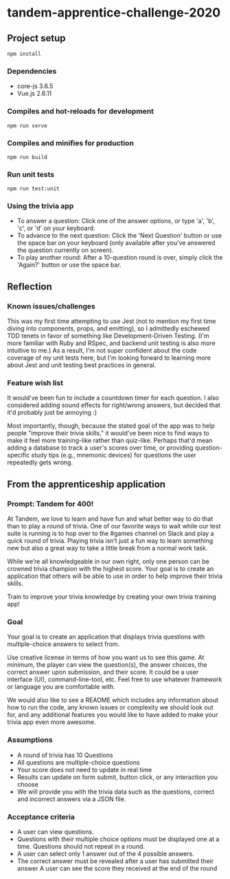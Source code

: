 # tandem-apprentice-challenge-2020

## Project setup
```
npm install
```

### Dependencies
* core-js 3.6.5
* Vue.js 2.6.11

### Compiles and hot-reloads for development
```
npm run serve
```

### Compiles and minifies for production
```
npm run build
```

### Run unit tests
```
npm run test:unit
```

### Using the trivia app
* To answer a question: Click one of the answer options, or type 'a', 'b', 'c', or 'd' on your keyboard.
* To advance to the next question: Click the 'Next Question' button or use the space bar on your keyboard (only available after you've answered the question currently on screen).
* To play another round: After a 10-question round is over, simply click the 'Again?' button or use the space bar.

## Reflection
### Known issues/challenges
This was my first time attempting to use Jest (not to mention my first time diving into components, props, and emitting), so I admittedly eschewed TDD tenets in favor of something like Development-Driven Testing. (I'm more familiar with Ruby and RSpec, and backend unit testing is also more intuitive to me.) As a result, I'm not super confident about the code coverage of my unit tests here, but I'm looking forward to learning more about Jest and unit testing best practices in general.

### Feature wish list
It would've been fun to include a countdown timer for each question. I also considered adding sound effects for right/wrong answers, but decided that it'd probably just be annoying :)

Most importantly, though, because the stated goal of the app was to help people "improve their trivia skills," it would've been nice to find ways to make it feel more training-like rather than quiz-like. Perhaps that'd mean adding a database to track a user's scores over time, or providing question-specific study tips (e.g., mnemonic devices) for questions the user repeatedly gets wrong.

## From the apprenticeship application

### Prompt: Tandem for 400!
At Tandem, we love to learn and have fun and what better way to do that than to play a round of trivia. One of our favorite ways to wait while our test suite is running is to hop over to the #games channel on Slack and play a quick round of trivia. Playing trivia isn’t just a fun way to learn something new but also a great way to take a little break from a normal work task.

While we’re all knowledgeable in our own right, only one person can be crowned trivia champion with the highest score. Your goal is to create an application that others will be able to use in order to help improve their trivia skills.

Train to improve your trivia knowledge by creating your own trivia training app!

### Goal
Your goal is to create an application that displays trivia questions with multiple-choice answers to select from.

Use creative license in terms of how you want us to see this game. At minimum, the player can view the question(s), the answer choices, the correct answer upon submission, and their score. It could be a user interface (UI), command-line-tool, etc. Feel free to use whatever framework or language you are comfortable with.

We would also like to see a README which includes any information about how to run the code, any known issues or complexity we should look out for, and any additional features you would like to have added to make your trivia app even more awesome.

### Assumptions
* A round of trivia has 10 Questions
* All questions are multiple-choice questions
* Your score does not need to update in real time
* Results can update on form submit, button click, or any interaction you choose
* We will provide you with the trivia data such as the questions, correct and incorrect answers via a JSON file.

### Acceptance criteria
* A user can view questions.
* Questions with their multiple choice options must be displayed one at a time. Questions should not repeat in a round.
* A user can select only 1 answer out of the 4 possible answers.
* The correct answer must be revealed after a user has submitted their answer A user can see the score they received at the end of the round